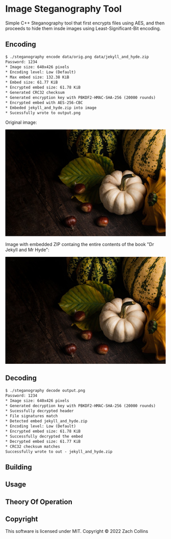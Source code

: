 # Image Steganography Tool

Simple C++ Steganography tool that first encrypts files using AES, and then proceeds to hide them 
insde images using Least-Significant-Bit encoding.

## Encoding

```
$ ./steganography encode data/orig.png data/jekyll_and_hyde.zip
Password: 1234
* Image size: 640x426 pixels
* Encoding level: Low (Default)
* Max embed size: 132.38 KiB
* Embed size: 61.77 KiB
* Encrypted embed size: 61.78 KiB
* Generated CRC32 checksum
* Generated encryption key with PBKDF2-HMAC-SHA-256 (20000 rounds)
* Encrypted embed with AES-256-CBC
* Embeded jekyll_and_hyde.zip into image
* Sucessfully wrote to output.png
```

Original image:

![Original image](/data/orig.png)

Image with embedded ZIP containg the entire contents of the book "Dr Jekyll and Mr Hyde":

![Image with embed](/data/output.png)

## Decoding

```
$ ./steganography decode output.png
Password: 1234
* Image size: 640x426 pixels
* Generated decryption key with PBKDF2-HMAC-SHA-256 (20000 rounds)
* Sucessfully decrypted header
* File signatures match
* Detected embed jekyll_and_hyde.zip
* Encoding level: Low (Default)
* Encrypted embed size: 61.78 KiB
* Successfully decrypted the embed
* Decrypted embed size: 61.77 KiB
* CRC32 checksum matches
Successfully wrote to out - jekyll_and_hyde.zip
```

## Building

## Usage

## Theory Of Operation

## Copyright

This software is licensed under MIT. Copyright © 2022 Zach Collins
